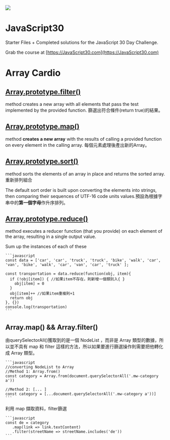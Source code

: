 ![](https://javascript30.com/images/JS3-social-share.png)

# JavaScript30

Starter Files + Completed solutions for the JavaScript 30 Day Challenge.

Grab the course at [https://JavaScript30.com](https://JavaScript30.com)

# Array Cardio
## [Array.prototype.filter()](https://developer.mozilla.org/en-US/docs/Web/JavaScript/Reference/Global_Objects/Array/filter)

method creates a new array with all elements that pass the test implemented by the provided function. 篩選出符合條件(return true)的結果。

## [Array.prototype.map()](https://developer.mozilla.org/en-US/docs/Web/JavaScript/Reference/Global_Objects/Array/map)

method **creates a new array** with the results of calling a provided function on every element in the calling array. 每個元素處理後產出新的Array。

## [Array.prototype.sort()](https://developer.mozilla.org/en-US/docs/Web/JavaScript/Reference/Global_Objects/Array/sort)

method sorts the elements of an array in place and returns the sorted array. 重新排列組合

The default sort order is built upon converting the elements into strings, then comparing their sequences of UTF-16 code units values.預設為根據字串中的**第一個字母**作升序排列。

## [Array.prototype.reduce()](https://developer.mozilla.org/en-US/docs/Web/JavaScript/Reference/Global_Objects/Array/Reduce)

method executes a reducer function (that you provide) on each element of the array, resulting in a single output value.

Sum up the instances of each of these

    ```javascript
    const data = ['car', 'car', 'truck', 'truck', 'bike', 'walk', 'car', 'van', 'bike', 'walk', 'car', 'van', 'car', 'truck' ];
    
    const transportation = data.reduce(function(obj, item){
      if (!obj[item]) { //如果item不存在，則新增一個類別入{ }
        obj[item] = 0
      }
      obj[item]++ //如果item重複則+1
      return obj
    }, {})
    console.log(transportation)
    ```

## Array.map() && Array.filter()

由querySelectorAll()獲取到的是一個 NodeList ，而非是 Array 類型的數據，所以並不具有 map 和 filter 這樣的方法，所以如果要進行篩選操作則需要把他轉化成 Array 類型。
    
    ```javascript
    //converting NodeList to Array
    //Method 1: Array.from()
    const category = Array.from(document.querySelectorAll('.mw-category a'))

    //Method 2: [... ]
    const category = [...document.querySelectorAll('.mw-category a'))]
    ```
 利用 map 擷取資料，filter篩選
 
    ```javascript
    const de = category
       .map(link => link.textContent)
       .filter(streetName => streetName.includes('de'))
    ```
